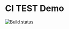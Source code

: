 # CI TEST Demo

[![Build status](https://ci.appveyor.com/api/projects/status/db3f0tavw7bt46l5?svg=true)](https://ci.appveyor.com/project/RoLexevich/unit-tests)
